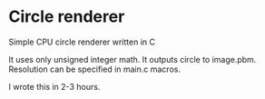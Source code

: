 # Circle renderer
Simple CPU circle renderer written in C

It uses only unsigned integer math.
It outputs circle to image.pbm. Resolution can be specified in main.c macros.

I wrote this in 2-3 hours.

